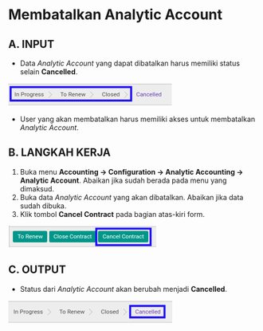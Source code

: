 # Membatalkan Analytic Account

## A. INPUT

* Data *Analytic Account* yang dapat dibatalkan harus memiliki status selain **Cancelled**.

![](../../../img/analytic-account/status-selain-cancel.png)

* User yang akan membatalkan harus memiliki akses untuk membatalkan *Analytic Account*.

## B. LANGKAH KERJA

1. Buka menu **Accounting -> Configuration -> Analytic Accounting -> Analytic Account**. Abaikan jika sudah berada pada menu yang dimaksud.
2. Buka data *Analytic Account* yang akan dibatalkan. Abaikan jika data sudah dibuka.
3. Klik tombol **Cancel Contract** pada bagian atas-kiri form.

![](../../../img/analytic-account/tombol-cancel.png)

## C. OUTPUT

* Status dari *Analytic Account* akan berubah menjadi **Cancelled**.

![](../../../img/analytic-account/status-cancel.png)
